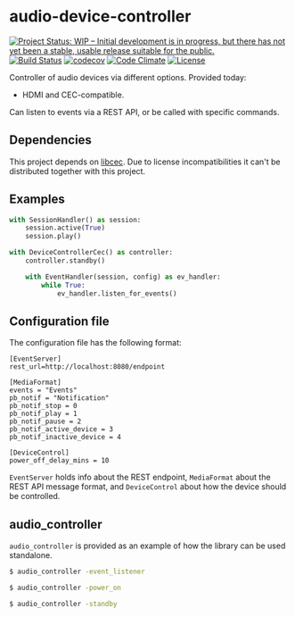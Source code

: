 # audio-device-controller

[![Project Status: WIP – Initial development is in progress, but there has not yet been a stable, usable release suitable for the public.](http://www.repostatus.org/badges/1.1.0/wip.svg)](http://www.repostatus.org/#wip)
[![Build Status](https://travis-ci.org/inphinitum/audio-device-controller.svg?branch=master)](https://travis-ci.org/inphinitum/audio-device-controller)
[![codecov](https://codecov.io/gh/inphinitum/audio-device-controller/branch/master/graph/badge.svg)](https://codecov.io/gh/inphinitum/cec_audio_controller)
[![Code Climate](https://codeclimate.com/github/inphinitum/audio-device-controller/badges/gpa.svg)](https://codeclimate.com/github/inphinitum/audio-device-controller)
[![License](https://img.shields.io/github/license/inphinitum/audio-device-controller.svg)](LICENSE)

Controller of audio devices via different options. Provided today:
- HDMI and CEC-compatible.

Can listen to events via a REST API, or be called with specific commands.

## Dependencies
This project depends on [libcec](https://github.com/Pulse-Eight/libcec). Due to license incompatibilities
it can't be distributed together with this project.

## Examples

```python
with SessionHandler() as session:
    session.active(True)
    session.play()
```
```python
with DeviceControllerCec() as controller:
    controller.standby()
```
```python
    with EventHandler(session, config) as ev_handler:
        while True:
            ev_handler.listen_for_events()
```

## Configuration file

The configuration file has the following format:
```
[EventServer]
rest_url=http://localhost:8080/endpoint

[MediaFormat]
events = "Events"
pb_notif = "Notification"
pb_notif_stop = 0
pb_notif_play = 1
pb_notif_pause = 2
pb_notif_active_device = 3
pb_notif_inactive_device = 4

[DeviceControl]
power_off_delay_mins = 10
```

`EventServer` holds info about the REST endpoint, `MediaFormat` about the REST API message format,
and `DeviceControl` about how the device should be controlled.

## audio_controller

`audio_controller` is provided as an example of how the library can be used standalone.

```bash
$ audio_controller -event_listener
```
```bash
$ audio_controller -power_on
```
```bash
$ audio_controller -standby
```

